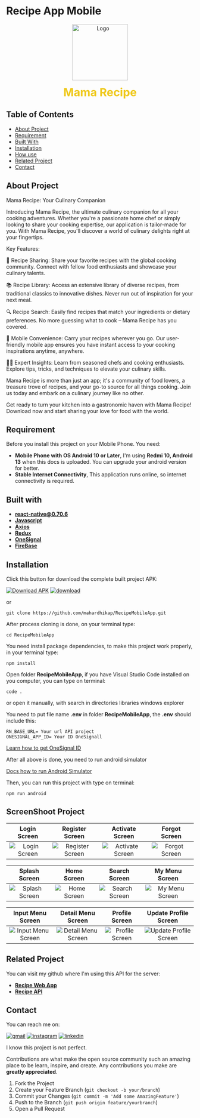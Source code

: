 
# Recipe App Mobile
<div align="center">
<a href="https://github.com/mahardhikap/RecipeMobileApp">
    <img src="https://i.ibb.co/ZcsX3g3/fix.png" alt="Logo" width="150" height="150">
</a>
<p style="text-align: center;">
    <span style="font-weight: bold; font-size: 30px; color: #EFC81A;">Mama Recipe</span>
</p>
</div>

## Table of Contents

* [About Project](#about-project)
* [Requirement](#requirement)
* [Built With](#built-with)
* [Installation](#installation)
* [How use](#how-use)
* [Related Project](#related-project)
* [Contact](#contact)

## About Project
Mama Recipe: Your Culinary Companion

Introducing Mama Recipe, the ultimate culinary companion for all your cooking adventures. Whether you're a passionate home chef or simply looking to share your cooking expertise, our application is tailor-made for you. With Mama Recipe, you'll discover a world of culinary delights right at your fingertips.

Key Features:

🍳 Recipe Sharing: Share your favorite recipes with the global cooking community. Connect with fellow food enthusiasts and showcase your culinary talents.

📚 Recipe Library: Access an extensive library of diverse recipes, from traditional classics to innovative dishes. Never run out of inspiration for your next meal.

🔍 Recipe Search: Easily find recipes that match your ingredients or dietary preferences. No more guessing what to cook – Mama Recipe has you covered.

📲 Mobile Convenience: Carry your recipes wherever you go. Our user-friendly mobile app ensures you have instant access to your cooking inspirations anytime, anywhere.

👩‍🍳 Expert Insights: Learn from seasoned chefs and cooking enthusiasts. Explore tips, tricks, and techniques to elevate your culinary skills.

Mama Recipe is more than just an app; it's a community of food lovers, a treasure trove of recipes, and your go-to source for all things cooking. Join us today and embark on a culinary journey like no other.

Get ready to turn your kitchen into a gastronomic haven with Mama Recipe! Download now and start sharing your love for food with the world.

## Requirement
Before you install this project on your Mobile Phone. You need:

- **Mobile Phone with OS Android 10 or Later**, I'm using **Redmi 10, Android 13** when this docs is uploaded. You can upgrade your android version for better.
- **Stable Internet Connectivity**, This application runs online, so internet connectivity is required.

## Built with
- [**react-native@0.70.6**](https://reactnative.dev/docs/0.70/getting-started)
- [**Javascript**]()
- [**Axios**]()
- [**Redux**]()
- [**OneSignal**]()
- [**FireBase**]()

## Installation

Click this button for download the complete built project APK:

[![Download APK](https://img.shields.io/badge/Recipe-gray?logo=android)](https://drive.google.com/file/d/1tczeWKv9Enm6eMQZvrjaBCsLtAMyK461/view?usp=drive_link) [![download](https://img.shields.io/badge/Download-32CD32)](https://drive.google.com/file/d/1tczeWKv9Enm6eMQZvrjaBCsLtAMyK461/view?usp=drive_link)

or
```
git clone https://github.com/mahardhikap/RecipeMobileApp.git
```
After process cloning is done, on your terminal type:

```
cd RecipeMobileApp
```

You need install package dependencies, to make this project work properly, in your terminal type:
```
npm install
```
Open folder **RecipeMobileApp**, if you have Visual Studio Code installed on you computer, you can type on terminal:
```
code .
```
or open it manually, with search in directories libraries windows explorer

You need to put file name **.env** in folder **RecipeMobileApp**, the **.env** should include this:
```
RN_BASE_URL= Your url API project
ONESIGNAL_APP_ID= Your ID OneSignall
```
[Learn how to get OneSignal ID](https://documentation.onesignal.com/docs)

After all above is done, you need to run android simulator

[Docs how to run Android Simulator](https://developer.android.com/studio/run/emulator#get-started)

Then, you can run this project with type on terminal:
```
npm run android
```

## ScreenShoot Project
| Login Screen | Register Screen | Activate Screen | Forgot Screen |
| :---: | :---: | :---: | :---: |
|![Login Screen](https://i.ibb.co/4RFFMpp/Screenshot-2023-10-05-08-29-58-736-com-recipe.jpg)|![Register Screen](https://i.ibb.co/VYLHBG4/newregister.jpg)|![Activate Screen](https://i.ibb.co/2YqZbxz/Screenshot-2023-10-05-08-30-11-028-com-recipe.jpg)|![Forgot Screen](https://i.ibb.co/JxxTmwH/Screenshot-2023-10-05-08-30-14-533-com-recipe.jpg)|

| Splash Screen | Home Screen | Search Screen | My Menu Screen |
| :---: | :---: | :---: | :---: |
|![Splash Screen](https://i.ibb.co/VVwY2Wq/Screenshot-2023-10-05-08-29-36-212-com-recipe.jpg)|![Home Screen](https://i.ibb.co/tPs8gvc/1696471230121.jpg)|![Search Screen](https://i.ibb.co/0sZPdbx/1696471229941.jpg)|![My Menu Screen](https://i.ibb.co/q5Qhmk7/Screenshot-2023-10-05-10-27-25-538-com-recipe.jpg)|

| Input Menu Screen | Detail Menu Screen | Profile Screen | Update Profile Screen |
| :---: | :---: | :---: | :---: |
|![Input Menu Screen](https://i.ibb.co/yPhN2Jh/1696471229974.jpg)|![Detail Menu Screen](https://i.ibb.co/8YN4bnn/1696471229957.jpg)|![Profile Screen](https://i.ibb.co/J3wjXJX/1696471230084.jpg)|![Update Profile Screen](https://i.ibb.co/CMBdrCx/Screenshot-2023-10-05-10-33-50-289-com-recipe.jpg)|

## Related Project
You can visit my github where I'm using this API for the server:
- **[Recipe Web App](https://github.com/mahardhikap/recipeWebApp)**
- **[Recipe API](https://github.com/mahardhikap/recipeApiV2)**

##  Contact
You can reach me on:

[![gmail](https://img.shields.io/badge/Gmail-D14836?style=for-the-badge&logo=gmail&logoColor=white)](mailto:putrad578@gmail.com)
[![instagram](https://img.shields.io/badge/Instagram-E4405F?style=for-the-badge&logo=instagram&logoColor=white)](https://instagram.com/mahardhika300617)
[![linkedin](https://img.shields.io/badge/linkedin-0A66C2?style=for-the-badge&logo=linkedin&logoColor=white)](https://www.linkedin.com/in/mahardhikapratama)

I know this project is not perfect.

Contributions are what make the open source community such an amazing place to be learn, inspire, and create. Any contributions you make are **greatly appreciated**.

1. Fork the Project
2. Create your Feature Branch (`git checkout -b your/branch`)
3. Commit your Changes (`git commit -m 'Add some AmazingFeature'`)
4. Push to the Branch (`git push origin feature/yourbranch`)
5. Open a Pull Request